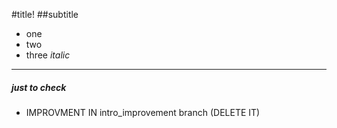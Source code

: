 #title!
##subtitle
* one
* two
* three _italic_
---
##### just to check

* IMPROVMENT IN intro_improvement branch (DELETE IT)